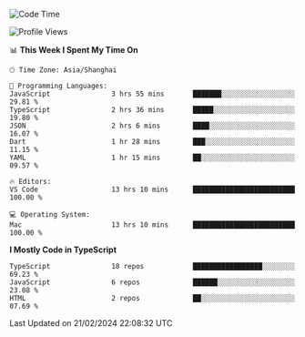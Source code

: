 <!--START_SECTION:waka-->
![Code Time](http://img.shields.io/badge/Code%20Time-5%2C795%20hrs-blue)

![Profile Views](http://img.shields.io/badge/Profile%20Views-2-blue)

📊 **This Week I Spent My Time On** 

```text
🕑︎ Time Zone: Asia/Shanghai

💬 Programming Languages: 
JavaScript               3 hrs 55 mins       ███████░░░░░░░░░░░░░░░░░░   29.81 % 
TypeScript               2 hrs 36 mins       █████░░░░░░░░░░░░░░░░░░░░   19.80 % 
JSON                     2 hrs 6 mins        ████░░░░░░░░░░░░░░░░░░░░░   16.07 % 
Dart                     1 hr 28 mins        ███░░░░░░░░░░░░░░░░░░░░░░   11.15 % 
YAML                     1 hr 15 mins        ██░░░░░░░░░░░░░░░░░░░░░░░   09.57 % 

🔥 Editors: 
VS Code                  13 hrs 10 mins      █████████████████████████   100.00 % 

💻 Operating System: 
Mac                      13 hrs 10 mins      █████████████████████████   100.00 % 
```

**I Mostly Code in TypeScript** 

```text
TypeScript               18 repos            █████████████████░░░░░░░░   69.23 % 
JavaScript               6 repos             ██████░░░░░░░░░░░░░░░░░░░   23.08 % 
HTML                     2 repos             ██░░░░░░░░░░░░░░░░░░░░░░░   07.69 % 
```




 Last Updated on 21/02/2024 22:08:32 UTC
<!--END_SECTION:waka-->
